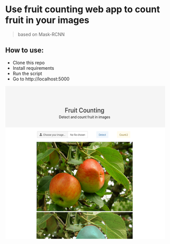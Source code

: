 # Use fruit counting web app to count fruit in your images

> based on Mask-RCNN


## How to use:

- Clone this repo 
- Install requirements
- Run the script
- Go to http://localhost:5000

<p align="center">
  <img src="web-app/Screen Shot 2020-02-13 at 12.03.17 pm.png" width="640px" height="480px" alt="webpage">
</p>


